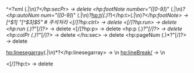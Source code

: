 ^<\?xml (.|\n)*?</hp:secPr> -> delete
<hp:footNote number="([0-9]*)" (.|\n)*?<hp:autoNum num="([0-9]*)" (.|\n)*?<hp:t>((.)*?)</hp:t>(.|\n)*?</hp:footNote>    -> [^$1] "[^$3]$5" # 주석처리
<[/]?hp:ctrl> -> delete
<[/]?hp:run>  -> delete
<hp:run (.)*?"[/]?>  -> delete
<[/]?hp:p>  -> delete
<hp:p (.)*?"[/]?>  -> delete
<hp:colPr (.)*?"[/]?> -> delete
</hs:sec>  -> delete
<hp:pageNum (.)*?"[/]?>  -> delete

<hp:linesegarray>(.|\n)*?</hp:linesegarray> -> \n
<hp:lineBreak/>  -> \n

<[/]?hp:t>  -> delete










